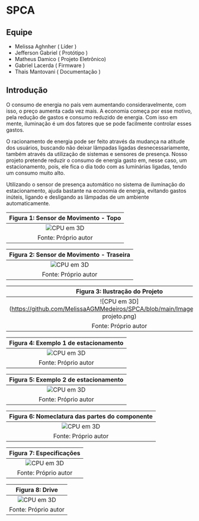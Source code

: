 # SPCA

## Equipe
* Melissa Aghnher   ( Líder )
* Jefferson Gabriel ( Protótipo )
* Matheus Damico    ( Projeto Eletrônico)
* Gabriel Lacerda   ( Firmware )
* Thais Mantovani   ( Documentação )

## Introdução 
O consumo de energia no país vem aumentando consideravelmente, com isso, o preço aumenta cada vez mais. A economia começa por esse motivo, pela redução de gastos e consumo reduzido de energia. Com isso em mente, iluminação é um dos fatores que se pode facilmente controlar esses gastos. 

O racionamento de energia pode ser feito através da mudança na atitude dos usuários, buscando não deixar lâmpadas ligadas desnecessariamente, também através da utilização de sistemas e sensores de presença. Nosso projeto pretende reduzir o consumo de energia gasto em, nesse caso, um estacionamento, pois, ele fica o dia todo com as luminárias ligadas, tendo um consumo muito alto. 

Utilizando o sensor de presença automático no sistema de iluminação do estacionamento, ajuda bastante na economia de energia, evitando gastos inúteis, ligando e desligando as lâmpadas de um ambiente automaticamente.  

|Figura 1: Sensor de Movimento - Topo |
|:---------------------------------:|
| ![CPU em 3D](https://github.com/MelissaAGMMedeiros/SPCA/blob/main/Imagens/hcsr501_topo.jpg)|
| Fonte: Próprio autor |

|Figura 2: Sensor de Movimento - Traseira |
|:---------------------------------:|
| ![CPU em 3D](https://github.com/MelissaAGMMedeiros/SPCA/blob/main/Imagens/hcsr501_traseira.jpg)|
| Fonte: Próprio autor |

|Figura 3: Ilustração do Projeto |
|:---------------------------------:|
| ![CPU em 3D](https://github.com/MelissaAGMMedeiros/SPCA/blob/main/Imagens/Ilustração projeto.png)|
| Fonte: Próprio autor |

|Figura 4: Exemplo 1 de estacionamento |
|:---------------------------------:|
| ![CPU em 3D](https://github.com/MelissaAGMMedeiros/SPCA/blob/main/Imagens/exemplo_estac.png)|
| Fonte: Próprio autor |

|Figura 5: Exemplo 2 de estacionamento |
|:---------------------------------:|
| ![CPU em 3D](https://github.com/MelissaAGMMedeiros/SPCA/blob/main/Imagens/exemplo_estac.2.png)|
| Fonte: Próprio autor |

|Figura 6: Nomeclatura das partes do componente |
|:---------------------------------:|
| ![CPU em 3D](https://github.com/MelissaAGMMedeiros/SPCA/blob/main/Imagens/Classificação.png)|
| Fonte: Próprio autor |

|Figura 7: Especificações |
|:---------------------------------:|
| ![CPU em 3D](https://github.com/MelissaAGMMedeiros/SPCA/blob/main/Imagens/Especificações.png)|
| Fonte: Próprio autor |

|Figura 8: Drive |
|:---------------------------------:|
| ![CPU em 3D](https://github.com/MelissaAGMMedeiros/SPCA/blob/main/Imagens/Drive.png)|
| Fonte: Próprio autor |